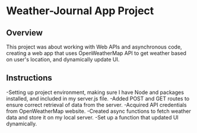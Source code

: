 # Weather-Journal App Project
## Overview
This project was about working with Web APIs and asynchronous code, creating a web app that uses OpenWeatherMap API to get weather based on user's location, and dynamically update UI.

## Instructions
-Setting up project environment, making sure I have Node and packages installed, and included in my server.js file.
-Added POST and GET routes to ensure correct retrieval of data from the server.
-Acquired API credentials from OpenWeatherMap website.
-Created async functions to fetch weather data and store it on my local server.
-Set up a function that updated UI dynamically.